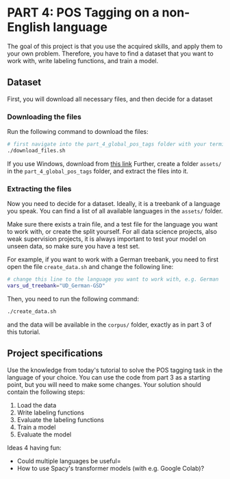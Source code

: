 # PART 4: POS Tagging on a non-English language

The goal of this project is that you use the acquired skills, and apply them to your own problem. 
Therefore, you have to find a dataset that you want to work with, write labeling functions, and train a model.

## Dataset

First, you will download all necessary files, and then decide for a dataset

### Downloading the files

Run the following command to download the files:

```bash
# first navigate into the part_4_global_pos_tags folder with your terminal, and run
./download_files.sh
```

If you use Windows, download from [this link](https://lindat.mff.cuni.cz/repository/xmlui/bitstream/handle/11234/1-3105/ud-treebanks-v2.5.tgz)
Further, create a folder `assets/` in the `part_4_global_pos_tags` folder, and extract the files into it.

### Extracting the files

Now you need to decide for a dataset. Ideally, it is a treebank of a language you speak. 
You can find a list of all available languages in the `assets/` folder.

Make sure there exists a train file, and a test file for the language you want to work with, or create the split yourself.
For all data science projects, also weak supervision projects, it is always important to test your model on unseen data, so make sure you have a test set.

For example, if you want to work with a German treebank, you need to first open the file `create_data.sh` and change the following line:

```bash
# change this line to the language you want to work with, e.g. German
vars_ud_treebank="UD_German-GSD"
```

Then, you need to run the following command:

```bash
./create_data.sh
```

and the data will be available in the `corpus/` folder, exactly as in part 3 of this tutorial.

## Project specifications

Use the knowledge from today's tutorial to solve the POS tagging task in the language of your choice.
You can use the code from part 3 as a starting point, but you will need to make some changes.
Your solution should contain the following steps:

1. Load the data
2. Write labeling functions
3. Evaluate the labeling functions
4. Train a model
5. Evaluate the model

Ideas 4 having fun:
- Could multiple languages be useful=
- How to use Spacy's transformer models (with e.g. Google Colab)?
